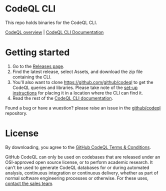 # CodeQL CLI

This repo holds binaries for the CodeQL CLI.

[CodeQL overview](https://securitylab.github.com/tools/codeql/) | [CodeQL CLI Documentation](https://codeql.github.com/docs/codeql-cli/)

# Getting started

1. Go to the [Releases page](https://github.com/github/codeql-cli-binaries/releases).
2. Find the latest release, select Assets, and download the zip file containing the CLI.
3. You'll also want to clone https://github.com/github/codeql to get the CodeQL queries and
   libraries. Please take note of the
   [set-up instructions](https://codeql.github.com/docs/codeql-cli/getting-started-with-the-codeql-cli/)
   for placing it in a location where the CLI can find it.
4. Read the rest of the [CodeQL CLI documentation](https://codeql.github.com/docs/codeql-cli/).

Found a bug or have a wuestion? please raise an issue in the [github/codeql](https://github.com/github/codeq) repository.

# License

By downloading, you agree to the [GitHub CodeQL Terms & Conditions](https://securitylab.github.com/tools/codeql/license/).

GitHub CodeQL can only be used on codebases that are released under an OSI-approved open source license, or to perform academic research. It can't be used to generate CodeQL databases for or during automated analysis, continuous integration or continuous delivery, whether as part of normal software engineering processes or otherwise. For these uses, [contact the sales team](https://enterprise.github.com/contact).
